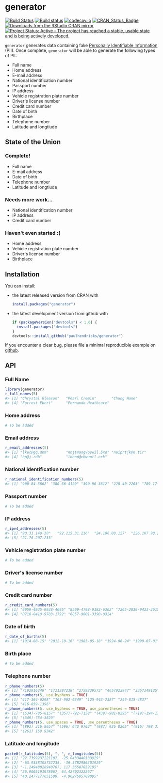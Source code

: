 <!-- README.md is generated from README.Rmd. Please edit that file -->
generator
=========

[![Build Status](https://travis-ci.org/paulhendricks/generator.png?branch=master)](https://travis-ci.org/paulhendricks/generator) [![Build status](https://ci.appveyor.com/api/projects/status/c5vv1efvrsynt4js/branch/master?svg=true)](https://ci.appveyor.com/project/paulhendricks/generator/branch/master) [![codecov.io](http://codecov.io/github/paulhendricks/generator/coverage.svg?branch=master)](http://codecov.io/github/paulhendricks/generator?branch=master) [![CRAN\_Status\_Badge](http://www.r-pkg.org/badges/version/generator)](http://cran.r-project.org/package=generator) [![Downloads from the RStudio CRAN mirror](http://cranlogs.r-pkg.org/badges/generator)](http://cran.rstudio.com/package=generator) [![Project Status: Active - The project has reached a stable, usable state and is being actively developed.](http://www.repostatus.org/badges/0.1.0/active.svg)](http://www.repostatus.org/#active)

`generator` generates data containing fake [Personally Identifiable Information](https://en.wikipedia.org/wiki/Personally_identifiable_information) (PII). Once complete, `generator` will be able to generate the following types of PII:

-   Full name
-   Home address
-   E-mail address
-   National identification number
-   Passport number
-   IP address
-   Vehicle registration plate number
-   Driver's license number
-   Credit card number
-   Date of birth
-   Birthplace
-   Telephone number
-   Latitude and longtiude

State of the Union
------------------

### Complete!

-   Full name
-   E-mail address
-   Date of birth
-   Telephone number
-   Latitude and longtiude

### Needs more work...

-   National identification number
-   IP address
-   Credit card number

### Haven't even started :(

-   Home address
-   Vehicle registration plate number
-   Driver's license number
-   Birthplace

Installation
------------

You can install:

-   the latest released version from CRAN with

    ``` r
    install.packages("generator")
    ```

-   the latest development version from github with

    ``` r
    if (packageVersion("devtools") < 1.6) {
      install.packages("devtools")
    }
    devtools::install_github("paulhendricks/generator")
    ```

If you encounter a clear bug, please file a minimal reproducible example on [github](https://github.com/paulhendricks/generator/issues).

API
---

### Full Name

``` r
library(generator)
r_full_names(5)
#> [1] "Chrystal Gleason"   "Pearl Cremin"       "Chung Hane"        
#> [4] "Forrest Ebert"      "Fernando Heathcote"
```

### Home address

``` r
# To be added
```

### Email address

``` r
r_email_addresses(5)
#> [1] "lkec@gq.dhm"        "nhjt@angvoswil.bxd" "naiprtjk@n.tir"    
#> [4] "hp@j.rdb"           "lhend@ehwuotl.nrk"
```

### National identification number

``` r
r_national_identification_numbers(5)
#> [1] "900-84-5862" "380-36-4129" "390-96-3612" "228-40-2203" "789-17-6435"
```

### Passport number

``` r
# To be added
```

### IP address

``` r
r_ipv4_addresses(5)
#> [1] "90.31.149.30"   "92.215.31.216"  "24.186.88.127"  "226.107.98.248"
#> [5] "21.76.207.233"
```

### Vehicle registration plate number

``` r
# To be added
```

### Driver's license number

``` r
# To be added
```

### Credit card number

``` r
r_credit_card_numbers(5)
#> [1] "9959-4935-9938-4695" "8599-4798-9182-6302" "7265-2839-9433-3615"
#> [4] "8710-8418-9783-1792" "6857-9001-3390-8324"
```

### Date of birth

``` r
r_date_of_births(5)
#> [1] "1914-08-15" "2012-10-16" "1983-05-18" "1924-06-24" "1999-07-01"
```

### Birth place

``` r
# To be added
```

### Telephone number

``` r
r_phone_numbers(5)
#> [1] "7192916249" "1721287238" "2759239573" "4657922947" "2357349125"
r_phone_numbers(5, use_hyphens = TRUE)
#> [1] "417-364-6298" "163-962-6349" "125-943-2387" "249-815-4837"
#> [5] "416-859-1396"
r_phone_numbers(5, use_hyphens = TRUE, use_parentheses = TRUE)
#> [1] "(534)-785-8157" "(357)-792-7158" "(439)-981-8295" "(719)-194-1783"
#> [5] "(349)-754-3829"
r_phone_numbers(5, use_spaces = TRUE, use_parentheses = TRUE)
#> [1] "(893) 316 8657" "(596) 642 9763" "(987) 926 8265" "(916) 798 3751"
#> [5] "(261) 159 9342"
```

### Latitude and longitude

``` r
paste0(r_latitudes(5), ", ", r_longitudes(5))
#> [1] "22.7399237221107, -25.0433440133929" 
#> [2] "-63.9338305732235, -36.5782986301929"
#> [3] "-1.24948028940707, 117.36587039195"  
#> [4] "26.9005191978067, 64.42702322267"    
#> [5] "40.2477177651599, -4.9627585709095"
```
